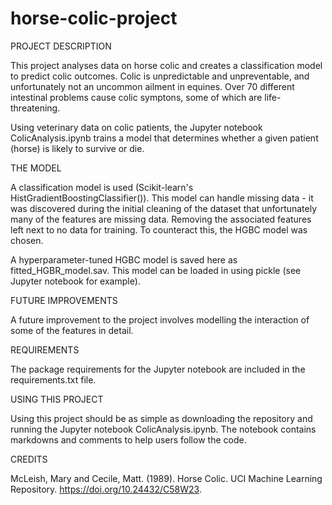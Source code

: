 # horse-colic-project


PROJECT DESCRIPTION

This project analyses data on horse colic and creates a classification model to predict colic outcomes. Colic is unpredictable and unpreventable, and unfortunately not an uncommon ailment in equines. Over 70 different intestinal problems cause colic symptons, some of which are life-threatening. 

Using veterinary data on colic patients, the Jupyter notebook ColicAnalysis.ipynb trains a model that determines whether a given patient (horse) is likely to survive or die. 


THE MODEL

A classification model is used (Scikit-learn's HistGradientBoostingClassifier()). This model can handle missing data - it was discovered during the initial cleaning of the dataset that unfortunately many of the features are missing data. Removing the associated features left next to no data for training. To counteract this, the HGBC model was chosen.

A hyperparameter-tuned HGBC model is saved here as fitted_HGBR_model.sav. This model can be loaded in using pickle (see Jupyter notebook for example).

FUTURE IMPROVEMENTS

A future improvement to the project involves modelling the interaction of some of the features in detail.

REQUIREMENTS

The package requirements for the Jupyter notebook are included in the requirements.txt file. 

USING THIS PROJECT

Using this project should be as simple as downloading the repository and running the Jupyter notebook ColicAnalysis.ipynb. The notebook contains markdowns and comments to help users follow the code. 

CREDITS

McLeish, Mary and Cecile, Matt. (1989). Horse Colic. UCI Machine Learning Repository. https://doi.org/10.24432/C58W23.
